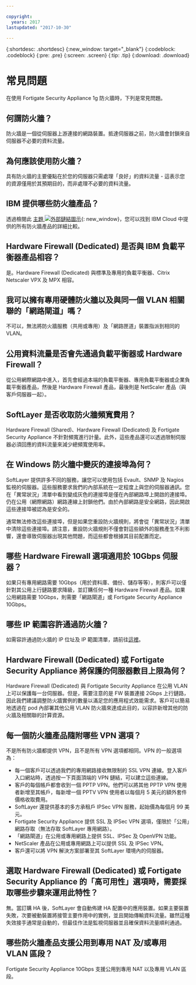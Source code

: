 ```yaml
---

copyright:
  years: 2017
lastupdated: "2017-10-30"

---
```


{:shortdesc: .shortdesc}
{:new_window: target="_blank"}
{:codeblock: .codeblock}
{:pre: .pre}
{:screen: .screen}
{:tip: .tip}
{:download: .download}

# 常見問題
在使用 Fortigate Security Appliance 1g 防火牆時，下列是常見問題。

## 何謂防火牆？

防火牆是一個從伺服器上游連接的網路裝置。抵達伺服器之前，防火牆會封鎖來自伺服器不必要的資料流量。

## 為何應該使用防火牆？

具有防火牆的主要優點在於您的伺服器只需處理「良好」的資料流量 - 這表示您的資源僅用於其預期目的，而非處理不必要的資料流量。

## IBM 提供哪些防火牆產品？
透過檢閱此
[ 主題
![外部鏈結圖示](../../icons/launch-glyph.svg "外部鏈結圖示")](https://console.bluemix.net/docs/infrastructure/fortigate-10g/explore-firewalls.html#explore-firewalls){: new_window}，您可以找到
IBM Cloud 中提供的所有防火牆產品的詳細比較。 

## Hardware Firewall (Dedicated) 是否與 IBM 負載平衡器產品相容？

是。Hardware Firewall (Dedicated) 與標準及專用的負載平衡器、Citrix Netscaler VPX 及 MPX 相容。

## 我可以擁有專用硬體防火牆以及與同一個 VLAN 相關聯的「網路閘道」嗎？

不可以，無法將防火牆服務（共用或專用）及「網路匣道」裝置指派到相同的 VLAN。 

## 公用資料流量是否會先通過負載平衡器或 Hardware Firewall？

從公用網際網路中進入，首先會經過本端的負載平衡器、專用負載平衡器或企業負載平衡器產品，然後是 Hardware Firewall 產品，最後則是 NetScaler 產品（與客戶伺服器一起）。

## SoftLayer 是否收取防火牆頻寬費用？

Hardware Firewall (Shared)、Hardware Firewall (Dedicated) 及 Fortigate Security Appliance 不針對頻寬進行計量。此外，這些產品還可以透過限制伺服器必須回應的資料流量來減少總頻寬使用率。

## 在 Windows 防火牆中變灰的連接埠為何？

SoftLayer 提供許多不同的服務，讓您可以使用包括 Evault、SNMP 及 Nagios 監視的伺服器。這些服務要求我們的內部系統在一定程度上與您的伺服器通訊。您在「異常狀況」清單中看到變成灰色的連接埠是僅在內部網路埠上開啟的連接埠。仍在公用（網際網路）網路連線上封鎖他們。由於內部網路是安全網路，因此開啟這些連接埠被認為是安全的。

通常無法修改這些連接埠，但是如果您重設防火牆規則，將會從「異常狀況」清單中清除這些連接埠。請注意，重設防火牆規則不僅會對這些額外的服務產生不利影響，還會導致伺服器出現其他問題，而這些都會根據其目前配置而定。

## 哪些 Hardware Firewall 選項適用於 10Gbps 伺服器？

如果只有專用網路需要 10Gbps（用於資料庫、備份、儲存等等），則客戶可以僅針對其公用上行鏈路要求降級，並訂購任何一種 Hardware Firewall 產品。如果公用網路需要 10Gbps，則需要「網路閘道」或 Fortigate Security Appliance 10Gbps。

## 哪些 IP 範圍容許通過防火牆？

如需容許通過防火牆的 IP 位址及 IP 範圍清單，請前往[這裡](ips.html)。 

##  Hardware Firewall (Dedicated) 或 Fortigate Security Appliance 將保護的伺服器數目上限為何？

Hardware Firewall (Dedicated) 與 Fortigate Security Appliance 在公用 VLAN 上可以保護每一台伺服器。但是，需要注意的是 FW 裝置連接 2Gbps 上行鏈路，因此我們建議調整防火牆實例的數量以滿足您的應用程式效能需求。客戶可以簡易地透過在 pod 內部署其他公用 VLAN 防火牆來達成此目的，以容許新增其他的防火牆及相關聯的計算資源。

## 每一個防火牆產品隨附哪些 VPN 選項？

不是所有防火牆都提供 VPN，且不是所有 VPN 選項都相同。VPN 的一般選項為：

* 每一個客戶可以透過我們的專用網路接收無限制的 SSL VPN 連線。登入客戶入口網站時，透過按一下頁面頂端的 VPN 鏈結，可以建立這些連線。
* 客戶的每個帳戶都會收到一個 PPTP VPN。他們可以將其他 PPTP VPN 使用者新增至其帳戶，每新增一個 PPTV VPN 使用者以每個月 5 美元的額外套件價格收取費用。
* SoftLayer 還提供基本的多方承租戶 IPSec VPN 服務，起始價為每個月 99 美元。
* Fortigate Security Appliance 提供 SSL 及 IPSec VPN 選項，僅限於「公用」網路存取（無法存取 SoftLayer 專用網路）。
* 「網路閘道」在公用或專用網路上提供 SSL、IPSec 及 OpenVPN 功能。
* NetScaler 產品在公用或專用網路上可以提供 SSL 及 IPSec VPN。
* 客戶還可以將 VPN 解決方案部署至其 SoftLayer 環境內的伺服器。

## 選取 Hardware Firewall (Dedicated) 或 Fortigate Security Appliance 的「高可用性」選項時，需要採取哪些步驟來運用此特性？

無。當訂購 HA 後，SoftLayer 會自動佈建 HA 配置中的應用裝置。如果主要裝置失敗，次要被動裝置將接管主要作用中的實例，並且開始傳輸資料流量。雖然這種失效接手通常是自動的，但最佳作法是監視伺服器並且確保資料流量順利通過。

## 哪些防火牆產品支援公用到專用 NAT 及/或專用 VLAN 區段？

Fortigate Security Appliance 10Gbps 支援公用到專用 NAT 以及專用 VLAN 區段。 
